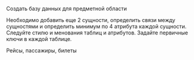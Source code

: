 Создать базу данных для предметной области

Необходимо добавить еще 2 сущности, определить связи между сущностями и определить минимум по 4 атрибута каждой сущности. Следуйте стилю и менования таблиц и атрибутов. Задайте первичные ключи в каждой таблице.

Рейсы, пассажиры, билеты
